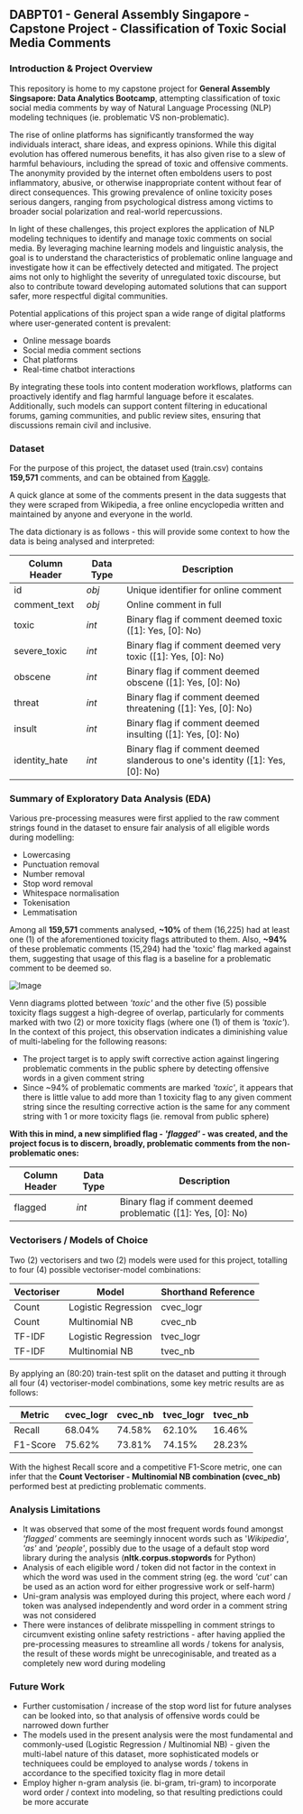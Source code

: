 ## DABPT01 - General Assembly Singapore - Capstone Project - Classification of Toxic Social Media Comments
### Introduction & Project Overview
This repository is home to my capstone project for **General Assembly Singsapore: Data Analytics Bootcamp**, attempting classification of toxic social media comments by way of Natural Language Processing (NLP) modeling techniques (ie. problematic VS non-problematic).

The rise of online platforms has significantly transformed the way individuals interact, share ideas, and express opinions. While this digital evolution has offered numerous benefits, it has also given rise to a slew of harmful behaviours, including the spread of toxic and offensive comments. The anonymity provided by the internet often emboldens users to post inflammatory, abusive, or otherwise inappropriate content without fear of direct consequences. This growing prevalence of online toxicity poses serious dangers, ranging from psychological distress among victims to broader social polarization and real-world repercussions.

In light of these challenges, this project explores the application of NLP modeling techniques to identify and manage toxic comments on social media. By leveraging machine learning models and linguistic analysis, the goal is to understand the characteristics of problematic online language and investigate how it can be effectively detected and mitigated. The project aims not only to highlight the severity of unregulated toxic discourse, but also to contribute toward developing automated solutions that can support safer, more respectful digital communities.

Potential applications of this project span a wide range of digital platforms where user-generated content is prevalent:

- Online message boards
- Social media comment sections
- Chat platforms
- Real-time chatbot interactions

By integrating these tools into content moderation workflows, platforms can proactively identify and flag harmful language before it escalates. Additionally, such models can support content filtering in educational forums, gaming communities, and public review sites, ensuring that discussions remain civil and inclusive.

### Dataset
For the purpose of this project, the dataset used (train.csv) contains **159,571** comments, and can be obtained from [Kaggle](https://www.kaggle.com/datasets/julian3833/jigsaw-toxic-comment-classification-challenge/data).

A quick glance at some of the comments present in the data suggests that they were scraped from Wikipedia, a free online encyclopedia written and maintained by anyone and everyone in the world.

The data dictionary is as follows - this will provide some context to how the data is being analysed and interpreted:

| Column Header | Data Type | Description |
| --- | --- | --- |
| id | _obj_ | Unique identifier for online comment |
| comment_text | _obj_ | Online comment in full |
| toxic | _int_ | Binary flag if comment deemed toxic ([1]: Yes, [0]: No) |
| severe_toxic | _int_ | Binary flag if comment deemed very toxic ([1]: Yes, [0]: No) |
| obscene | _int_ | Binary flag if comment deemed obscene ([1]: Yes, [0]: No) |
| threat | _int_ | Binary flag if comment deemed threatening ([1]: Yes, [0]: No) |
| insult | _int_ | Binary flag if comment deemed insulting ([1]: Yes, [0]: No) |
| identity_hate | _int_ | Binary flag if comment deemed slanderous to one's identity ([1]: Yes, [0]: No) |

### Summary of Exploratory Data Analysis (EDA)
Various pre-processing measures were first applied to the raw comment strings found in the dataset to ensure fair analysis of all eligible words during modelling:

- Lowercasing
- Punctuation removal
- Number removal
- Stop word removal
- Whitespace normalisation
- Tokenisation
- Lemmatisation

Among all **159,571** comments analysed, **~10%** of them (16,225) had at least one (1) of the aforementioned toxicity flags attributed to them. Also, **~94%** of these problematic comments (15,294) had the 'toxic' flag marked against them, suggesting that usage of this flag is a baseline for a problematic comment to be deemed so.

![Image](https://github.com/user-attachments/assets/a045f62a-7768-4e72-83eb-de9bac808092)

Venn diagrams plotted between _'toxic'_ and the other five (5) possible toxicity flags suggest a high-degree of overlap, particularly for comments marked with two (2) or more toxicity flags (where one (1) of them is _'toxic'_). In the context of this project, this observation indicates a diminishing value of multi-labeling for the following reasons:

- The project target is to apply swift corrective action against lingering problematic comments in the public sphere by detecting offensive words in a given comment string
- Since ~94% of problematic comments are marked _'toxic'_, it appears that there is little value to add more than 1 toxicity flag to any given comment string since the resulting corrective action is the same for any comment string with 1 or more toxicity flags (ie. removal from public sphere)

**With this in mind, a new simplified flag - _'flagged'_ - was created, and the project focus is to discern, broadly, problematic comments from the non-problematic ones:**

| Column Header | Data Type | Description |
| --- | --- | --- |
| flagged | _int_ | Binary flag if comment deemed problematic ([1]: Yes, [0]: No) |

### Vectorisers / Models of Choice

Two (2) vectorisers and two (2) models were used for this project, totalling to four (4) possible vectoriser-model combinations:

| Vectoriser | Model | Shorthand Reference |
| --- | --- | --- |
| Count | Logistic Regression | cvec_logr |
| Count | Multinomial NB | cvec_nb |
| TF-IDF | Logistic Regression | tvec_logr |
| TF-IDF | Multinomial NB | tvec_nb |

By applying an (80:20) train-test split on the dataset and putting it through all four (4) vectoriser-model combinations, some key metric results are as follows:

| Metric | cvec_logr | cvec_nb | tvec_logr | tvec_nb |
| --- | --- | --- | --- | --- |
| Recall | 68.04% | 74.58% | 62.10% | 16.46% |
| F1-Score | 75.62% | 73.81% | 74.15% | 28.23% |

With the highest Recall score and a competitive F1-Score metric, one can infer that the **Count Vectoriser - Multinomial NB combination (cvec_nb)** performed best at predicting problematic comments.

### Analysis Limitations

- It was observed that some of the most frequent words found amongst _'flagged'_ comments are seemingly innocent words such as '_Wikipedia'_, _'as'_ and _'people'_, possibly due to the usage of a default stop word library during the analysis (**nltk.corpus.stopwords** for Python)
- Analysis of each eligible word / token did not factor in the context in which the word was used in the comment string (eg. the word _'cut'_ can be used as an action word for either progressive work or self-harm)
- Uni-gram analysis was employed during this project, where each word / token was analysed independently and word order in a comment string was not considered
- There were instances of delibrate misspelling in comment strings to circumvent existing online safety restrictions - after having applied the pre-processing measures to streamline all words / tokens for analysis, the result of these words might be unrecoginisable, and treated as a completely new word during modeling


### Future Work

- Further customisation / increase of the stop word list for future analyses can be looked into, so that analysis of offensive words could be narrowed down further
- The models used in the present analysis were the most fundamental and commonly-used (Logistic Regression / Multinomial NB) - given the multi-label nature of this dataset, more sophisticated models or techniquees could be employed to analyse words / tokens in accordance to the specified toxicity flag in more detail
- Employ higher n-gram analysis (ie. bi-gram, tri-gram) to incorporate word order / context into modeling, so that resulting predictions could be more accurate 
